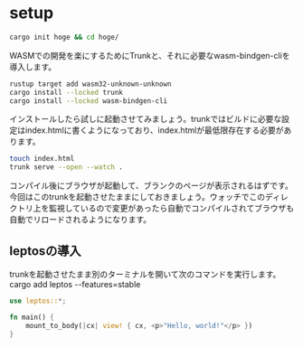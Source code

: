 # setup

```sh
cargo init hoge && cd hoge/
```

WASMでの開発を楽にするためにTrunkと、それに必要なwasm-bindgen-cliを導入します。

```sh
rustup target add wasm32-unknown-unknown
cargo install --locked trunk
cargo install --locked wasm-bindgen-cli
```

インストールしたら試しに起動させてみましょう。trunkではビルドに必要な設定はindex.htmlに書くようになっており、index.htmlが最低限存在する必要があります。

```sh
touch index.html
trunk serve --open --watch .
```
コンパイル後にブラウザが起動して、ブランクのページが表示されるはずです。今回はこのtrunkを起動させたままにしておきましょう。ウォッチでこのディレクトリ上を監視しているので変更があったら自動でコンパイルされてブラウザも自動でリロードされるようになります。

## leptosの導入

trunkを起動させたまま別のターミナルを開いて次のコマンドを実行します。
cargo add leptos --features=stable

```rs main.rs
use leptos::*;

fn main() {
    mount_to_body(|cx| view! { cx, <p>"Hello, world!"</p> })
}
```